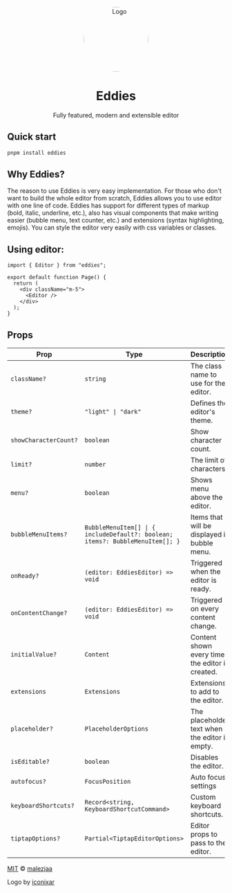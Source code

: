 <p align="center">
  <p align="center">
   <img style="border-radius: 50%;" width="150" height="150" src="https://github.com/malezjaa/eddies/blob/main/apps/docs/src/public/logo.png?raw=true" alt="Logo">
  </p>
	<h1 align="center"><b>Eddies</b></h1>
	<p align="center">
	Fully featured, modern and extensible editor
  </p>
</p>

## Quick start

```bash
pnpm install eddies
```

## Why Eddies?

The reason to use Eddies is very easy implementation. For those who don't want to build the whole editor from scratch, Eddies allows you to use editor with one line of code. Eddies has support for different types of markup (bold, italic, underline, etc.), also has visual components that make writing easier (bubble menu, text counter, etc.) and extensions (syntax highlighting, emojis). You can style the editor very easily with css variables or classes.

## Using editor:

```tsx
import { Editor } from "eddies";

export default function Page() {
  return (
    <div className="m-5">
      <Editor />
    </div>
  );
}
```

## Props

| Prop                  | Type                                                                          | Description                                     |
| --------------------- | ----------------------------------------------------------------------------- | ----------------------------------------------- |
| `className?`          | `string`                                                                      | The class name to use for the editor.           |
| `theme?`              | `"light" \| "dark"`                                                           | Defines the editor's theme.                     |
| `showCharacterCount?` | `boolean`                                                                     | Show character count.                           |
| `limit?`              | `number`                                                                      | The limit of characters.                        |
| `menu?`               | `boolean`                                                                     | Shows menu above the editor.                    |
| `bubbleMenuItems?`    | `BubbleMenuItem[] \| { includeDefault?: boolean; items?: BubbleMenuItem[]; }` | Items that will be displayed in bubble menu.    |
| `onReady?`            | `(editor: EddiesEditor) => void`                                              | Triggered when the editor is ready.             |
| `onContentChange?`    | `(editor: EddiesEditor) => void`                                              | Triggered on every content change.              |
| `initialValue?`       | `Content`                                                                     | Content shown every time the editor is created. |
| `extensions`          | `Extensions`                                                                  | Extensions to add to the editor.                |
| `placeholder?`        | `PlaceholderOptions`                                                          | The placeholder text when the editor is empty.  |
| `isEditable?`         | `boolean`                                                                     | Disables the editor.                            |
| `autofocus?`          | `FocusPosition`                                                               | Auto focus settings                             |
| `keyboardShortcuts?`  | `Record<string, KeyboardShortcutCommand>`                                     | Custom keyboard shortcuts.                      |
| `tiptapOptions?`      | `Partial<TiptapEditorOptions>`                                                | Editor props to pass to the editor.             |

[MIT][license] © [malezjaa][author]

Logo by [iconixar](https://www.flaticon.com/authors/iconixar)

[license]: license
[author]: https://github.com/malezjaa
